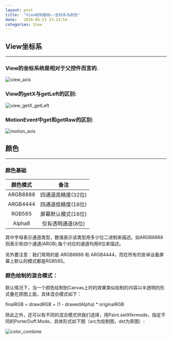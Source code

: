 ```yaml
---
layout: post
title:  "View绘制基础——坐标系与颜色"
date:   2016-06-21 23:14:54
categories: View
---
```


## View坐标系
--------------

### View的坐标系统是相对于父控件而言的.
![view_axis](http://thumbnail0.baidupcs.com/thumbnail/85b300e273733a74b4fd68dd6a6447c5?fid=1510359473-250528-409326912723120&time=1466607600&rt=sh&sign=FDTAER-DCb740ccc5511e5e8fedcff06b081203-agJo7hEGy224otvMbyD%2Bk6ZIAkY%3D&expires=8h&chkv=0&chkbd=0&chkpc=&dp-logid=4035079518657573190&dp-callid=0&size=c710_u400&quality=100)

### View的getX与getLeft的区别:

![view_getX_getLeft](http://thumbnail0.baidupcs.com/thumbnail/04165328918926081096b808446a34a3?fid=1510359473-250528-868794386375650&time=1466607600&rt=sh&sign=FDTAER-DCb740ccc5511e5e8fedcff06b081203-lNB0fURhroDioWAHPYdsxf2aZIQ%3D&expires=8h&chkv=0&chkbd=0&chkpc=&dp-logid=4035257565999430932&dp-callid=0&size=c710_u400&quality=100)

### MotionEvent中get和getRaw的区别:

![motion_axis](http://thumbnail0.baidupcs.com/thumbnail/c52ad10b3bdeb304f545bc27494d1575?fid=1510359473-250528-200073048882868&time=1466607600&rt=sh&sign=FDTAER-DCb740ccc5511e5e8fedcff06b081203-Dy%2FEslTA2yBTMuuL%2BWEvCu96eM4%3D&expires=8h&chkv=0&chkbd=0&chkpc=&dp-logid=4035190557472228117&dp-callid=0&size=c710_u400&quality=100)

## 颜色
----------------

### 颜色基础

|颜色模式|备注|
|:-:|:-:|
|ARGB8888|四通道高精度(32位)|
|ARGB4444|四通道低精度(16位)|
|RGB565|屏幕默认模式(16位)|
|Alpha8|仅有透明通道(8位)|

其中字母表示通道类型，数值表示该类型用多少位二进制来描述。如ARGB8888则表示有四个通道(ARGB),每个对应的通道均用8位来描述。

另外要注意：我们常用的是 ARGB8888 和 ARGB4444，而在所有的安卓设备屏幕上默认的模式都是RGB565。

### 颜色绘制的混合模式：

默认情况下，当一个颜色绘制到Canvas上时的效果类似绘制的内容以半透明的形式叠在原图上面，具体混合模式如下：

finalRGB = drawdRGB + (1 - drawedAlpha) * originalRGB

除此之外，还可以有不同的混合模式供我们选择，用Paint.setXfermode，指定不同的PorterDuff.Mode，具体形式如下图（src为绘制图，dst为原图）:

![color_combine](http://thumbnail0.baidupcs.com/thumbnail/36da1447069fa897e8964204fc7a5eda?fid=1510359473-250528-913145412140857&time=1466611200&rt=sh&sign=FDTAER-DCb740ccc5511e5e8fedcff06b081203-XpBGQotfkf%2Fa67637sXYkz%2BfGs4%3D&expires=8h&chkv=0&chkbd=0&chkpc=&dp-logid=4035845922490360652&dp-callid=0&size=c710_u400&quality=100)



